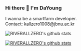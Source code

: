 ### Hi there 👋 I'm DaYoung
I wanna be a smartfarm developer.<br>
Contact: kallzero1008@jbnu.ac.kr

![RIVERALLZERO's github stats](https://github-readme-stats.vercel.app/api?username=RIVERALLZERO&show_icons=true)

[![RIVERALLZERO's github stats](https://github-readme-stats.vercel.app/api/top-langs/?username=RIVERALLZERO&show_icons=true&hide_border=true&title_color=004386&icon_color=004386&layout=compact)](https://github.com/RIVERALLZERO)
